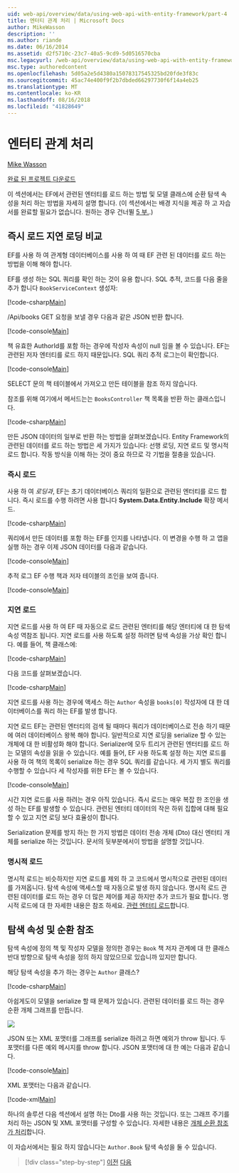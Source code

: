 ```yaml
---
uid: web-api/overview/data/using-web-api-with-entity-framework/part-4
title: 엔터티 관계 처리 | Microsoft Docs
author: MikeWasson
description: ''
ms.author: riande
ms.date: 06/16/2014
ms.assetid: d2f5710c-23c7-40a5-9cd9-5d0516570cba
msc.legacyurl: /web-api/overview/data/using-web-api-with-entity-framework/part-4
msc.type: authoredcontent
ms.openlocfilehash: 5d05a2e5d4380a15078317545325bd20fde3f83c
ms.sourcegitcommit: 45ac74e400f9f2b7dbded66297730f6f14a4eb25
ms.translationtype: MT
ms.contentlocale: ko-KR
ms.lasthandoff: 08/16/2018
ms.locfileid: "41828649"
---
```

<a name="handling-entity-relations"></a>엔터티 관계 처리
====================
[Mike Wasson](https://github.com/MikeWasson)

[완료 된 프로젝트 다운로드](https://github.com/MikeWasson/BookService)

이 섹션에서는 EF에서 관련된 엔터티를 로드 하는 방법 및 모델 클래스에 순환 탐색 속성을 처리 하는 방법을 자세히 설명 합니다. (이 섹션에서는 배경 지식을 제공 하 고 자습서를 완료할 필요가 없습니다. 원하는 경우 건너뛸 [5 부.](part-5.md).)

## <a name="eager-loading-versus-lazy-loading"></a>즉시 로드 지연 로딩 비교

EF를 사용 하 여 관계형 데이터베이스를 사용 하 여 때 EF 관련 된 데이터를 로드 하는 방법을 이해 해야 합니다.

EF를 생성 하는 SQL 쿼리를 확인 하는 것이 유용 합니다. SQL 추적, 코드를 다음 줄을 추가 합니다 `BookServiceContext` 생성자:

[!code-csharp[Main](part-4/samples/sample1.cs)]

/Api/books GET 요청을 보낼 경우 다음과 같은 JSON 반환 합니다.

[!code-console[Main](part-4/samples/sample2.cmd)]

책 유효한 AuthorId를 포함 하는 경우에 작성자 속성이 null 임을 볼 수 있습니다. EF는 관련된 저자 엔터티를 로드 하지 때문입니다. SQL 쿼리 추적 로그는이 확인합니다.

[!code-console[Main](part-4/samples/sample3.sql)]

SELECT 문의 책 테이블에서 가져오고 만든 테이블을 참조 하지 않습니다.

참조를 위해 여기에서 메서드는는 `BooksController` 책 목록을 반환 하는 클래스입니다.

[!code-csharp[Main](part-4/samples/sample4.cs)]

만든 JSON 데이터의 일부로 반환 하는 방법을 살펴보겠습니다. Entity Framework의 관련된 데이터를 로드 하는 방법은 세 가지가 있습니다: 선행 로딩, 지연 로드 및 명시적 로드 합니다. 작동 방식을 이해 하는 것이 중요 하므로 각 기법을 절충을 있습니다.

### <a name="eager-loading"></a>즉시 로드

사용 하 여 *로딩과*, EF는 초기 데이터베이스 쿼리의 일환으로 관련된 엔터티를 로드 합니다. 즉시 로드를 수행 하려면 사용 합니다 **System.Data.Entity.Include** 확장 메서드.

[!code-csharp[Main](part-4/samples/sample5.cs)]

쿼리에서 만든 데이터를 포함 하는 EF를 인지를 나타냅니다. 이 변경을 수행 하 고 앱을 실행 하는 경우 이제 JSON 데이터를 다음과 같습니다.

[!code-console[Main](part-4/samples/sample6.cmd)]

추적 로그 EF 수행 책과 저자 테이블의 조인을 보여 줍니다.

[!code-console[Main](part-4/samples/sample7.cmd)]

### <a name="lazy-loading"></a>지연 로드

지연 로드를 사용 하 여 EF 때 자동으로 로드 관련된 엔터티를 해당 엔터티에 대 한 탐색 속성 역참조 됩니다. 지연 로드를 사용 하도록 설정 하려면 탐색 속성을 가상 확인 합니다. 예를 들어, 책 클래스에:

[!code-csharp[Main](part-4/samples/sample8.cs?highlight=6)]

다음 코드를 살펴보겠습니다.

[!code-csharp[Main](part-4/samples/sample9.cs)]

지연 로드를 사용 하는 경우에 액세스 하는 `Author` 속성을 `books[0]` 작성자에 대 한 데이터베이스를 쿼리 하는 EF를 발생 합니다.

지연 로드 EF는 관련된 엔터티의 검색 될 때마다 쿼리가 데이터베이스로 전송 하기 때문에 여러 데이터베이스 왕복 해야 합니다. 일반적으로 지연 로딩을 serialize 할 수 있는 개체에 대 한 비활성화 해야 합니다. Serializer에 모두 트리거 관련된 엔터티를 로드 하는 모델의 속성을 읽을 수 있습니다. 예를 들어, EF 사용 하도록 설정 하는 지연 로드를 사용 하 여 책의 목록이 serialize 하는 경우 SQL 쿼리를 같습니다. 세 가지 별도 쿼리를 수행할 수 있습니다 세 작성자를 위한 EF는 볼 수 있습니다.

[!code-console[Main](part-4/samples/sample10.sql)]

시간 지연 로드를 사용 하려는 경우 아직 있습니다. 즉시 로드는 매우 복잡 한 조인을 생성 하는 EF를 발생할 수 있습니다. 관련된 엔터티 데이터의 작은 하위 집합에 대해 필요할 수 있고 지연 로딩 보다 효율성이 합니다.

Serialization 문제를 방지 하는 한 가지 방법은 데이터 전송 개체 (Dto) 대신 엔터티 개체를 serialize 하는 것입니다. 문서의 뒷부분에서이 방법을 설명할 것입니다.

### <a name="explicit-loading"></a>명시적 로드

명시적 로드는 비슷하지만 지연 로드를 제외 하 고 코드에서 명시적으로 관련된 데이터를 가져옵니다. 탐색 속성에 액세스할 때 자동으로 발생 하지 않습니다. 명시적 로드 관련된 데이터를 로드 하는 경우 더 많은 제어를 제공 하지만 추가 코드가 필요 합니다. 명시적 로드에 대 한 자세한 내용은 참조 하세요. [관련 엔터티 로드](https://msdn.microsoft.com/data/jj574232#explicit)합니다.

## <a name="navigation-properties-and-circular-references"></a>탐색 속성 및 순환 참조

탐색 속성에 정의 책 및 작성자 모델을 정의한 경우는 `Book` 책 저자 관계에 대 한 클래스 반대 방향으로 탐색 속성을 정의 하지 않았으므로 있습니까 있지만 합니다.

해당 탐색 속성을 추가 하는 경우는 `Author` 클래스?

[!code-csharp[Main](part-4/samples/sample11.cs?highlight=7)]

아쉽게도이 모델을 serialize 할 때 문제가 있습니다. 관련된 데이터를 로드 하는 경우 순환 개체 그래프를 만듭니다.

![](part-4/_static/image1.png)

JSON 또는 XML 포맷터를 그래프를 serialize 하려고 하면 예외가 throw 됩니다. 두 포맷터를 다른 예외 메시지를 throw 합니다. JSON 포맷터에 대 한 예는 다음과 같습니다.

[!code-console[Main](part-4/samples/sample12.cmd)]

XML 포맷터는 다음과 같습니다.

[!code-xml[Main](part-4/samples/sample13.xml)]

하나의 솔루션 다음 섹션에서 설명 하는 Dto를 사용 하는 것입니다. 또는 그래프 주기를 처리 하는 JSON 및 XML 포맷터를 구성할 수 있습니다. 자세한 내용은 [개체 순환 참조가 처리](../../formats-and-model-binding/json-and-xml-serialization.md#handling_circular_object_references)합니다.

이 자습서에서는 필요 하지 않습니다는 `Author.Book` 탐색 속성을 둘 수 있습니다.

> [!div class="step-by-step"]
> [이전](part-3.md)
> [다음](part-5.md)
